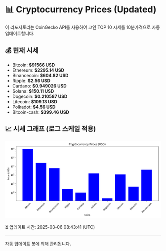 
# 📊 Cryptocurrency Prices (Updated)

이 리포지토리는 CoinGecko API를 사용하여 코인 TOP 10 시세를 10분가격으로 자동 업데이트합니다.

## 💰 현재 시세
- Bitcoin: **$91566 USD**
- Ethereum: **$2295.14 USD**
- Binancecoin: **$604.82 USD**
- Ripple: **$2.56 USD**
- Cardano: **$0.949026 USD**
- Solana: **$150.11 USD**
- Dogecoin: **$0.210587 USD**
- Litecoin: **$109.13 USD**
- Polkadot: **$4.56 USD**
- Bitcoin-cash: **$399.46 USD**

## 📈 시세 그래프 (로그 스케일 적용)
![Crypto Prices](crypto_prices.png)

⏳ 업데이트 시간: 2025-03-06 08:43:41 (UTC)

---
자동 업데이트 봇에 의해 관리됩니다.
